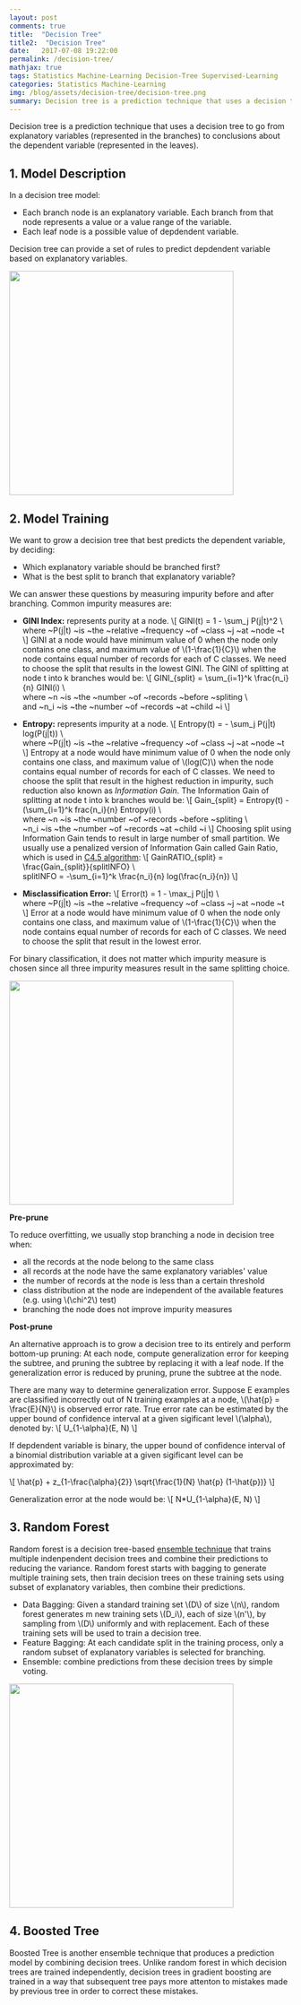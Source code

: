 ```yaml
---
layout: post
comments: true
title:  "Decision Tree"
title2:  "Decision Tree"
date:   2017-07-08 19:22:00
permalink: /decision-tree/
mathjax: true
tags: Statistics Machine-Learning Decision-Tree Supervised-Learning
categories: Statistics Machine-Learning
img: /blog/assets/decision-tree/decision-tree.png
summary: Decision tree is a prediction technique that uses a decision tree to go from explanatory variables (represented in the branches) to conclusions about the dependent variable (represented in the leaves)...
---
```



Decision tree is a prediction technique that uses a decision tree to go from explanatory variables (represented in the branches) to conclusions about the dependent variable (represented in the leaves).

## 1. Model Description
In a decision tree model:
* Each branch node is an explanatory variable. Each branch from that node represents a value or a value range of the variable.
* Each leaf node is a possible value of depdendent variable.

Decision tree can provide a set of rules to predict depdendent variable based on explanatory variables.
<div class="imgcap">
<div >
    <img src="/blog/assets/decision-tree/decision-tree.png" width = "400">
</div>
</div>

## 2. Model Training
We want to grow a decision tree that best predicts the dependent variable, by deciding:
* Which explanatory variable should be branched first?
* What is the best split to branch that explanatory variable?

We can answer these questions by measuring impurity before and after branching. Common impurity measures are:
* __GINI Index:__ represents purity at a node.
\\[
GINI(t) = 1 - \sum_j P(j|t)^2 \\\
where ~P(j|t) ~is ~the ~relative ~frequency ~of ~class ~j ~at ~node ~t
\\]
GINI at a node would have minimum value of 0 when the node only contains one class, and maximum value of \\(1-\frac{1}{C}\\) when the node contains equal number of records for each of C classes. We need to choose the split that results in the lowest GINI. The GINI of splitting at node t into k branches would be:
\\[
GINI_{split} = \sum_{i=1}^k \frac{n_i}{n} GINI(i) \\\
where ~n ~is ~the ~number ~of ~records ~before ~spliting \\\
and ~n_i ~is ~the ~number ~of ~records ~at ~child ~i
\\]

* __Entropy:__ represents impurity at a node.
\\[
Entropy(t) = - \sum_j P(j|t) log(P(j|t)) \\\
where ~P(j|t) ~is ~the ~relative ~frequency ~of ~class ~j ~at ~node ~t
\\]
Entropy at a node would have minimum value of 0 when the node only contains one class, and maximum value of \\(log(C)\\) when the node contains equal number of records for each of C classes. We need to choose the split that result in the highest reduction in impurity, such reduction also known as _Information Gain_. The Information Gain of splitting at node t into k branches would be:
\\[
Gain_{split} = Entropy(t) - (\sum_{i=1}^k frac{n_i}{n} Entropy(i) \\\
where ~n ~is ~the ~number ~of ~records ~before ~spliting \\\
~n_i ~is ~the ~number ~of ~records ~at ~child ~i
\\]
Choosing split using Information Gain tends to result in large number of small partition. We usually use a penalized version of Information Gain called Gain Ratio, which is used in [C4.5 algorithm](https://en.wikipedia.org/wiki/C4.5_algorithm): 
\\[
GainRATIO_{split} = \frac{Gain_{split}}{splitINFO} \\\
splitINFO = -\sum_{i=1}^k \frac{n_i}{n} log(\frac{n_i}{n})
\\]

* __Misclassification Error:__
\\[
Error(t) = 1 - \max_j P(j|t) \\\
where ~P(j|t) ~is ~the ~relative ~frequency ~of ~class ~j ~at ~node ~t
\\]
Error at a node would have minimum value of 0 when the node only contains one class, and maximum value of \\(1-\frac{1}{C}\\) when the node contains equal number of records for each of C classes. We need to choose the split that result in the lowest error.

For binary classification, it does not matter which impurity measure is chosen since all three impurity measures result in the same splitting choice.
<div class="imgcap">
<div >
    <img src="/blog/assets/decision-tree/impurity.png" width = "400">
</div>
</div>

__Pre-prune__

To reduce overfitting, we usually stop branching a node in decision tree when:
* all the records at the node belong to the same class
* all records at the node have the same explanatory variables' value
* the number of records at the node is less than a certain threshold
* class distribution at the node are independent of the available features (e.g. using \\(\chi^2\\) test)
* branching the node does not improve impurity measures

__Post-prune__

An alternative approach is to grow a decision tree to its entirely and perform bottom-up pruning: At each node, compute generalization error  for keeping the subtree, and pruning the subtree by replacing it with a leaf node. If the generalization error is reduced by pruning, prune the subtree at the node.

There are many way to determine generalization error. Suppose E examples are classified incorrectly out of N training examples at a node, \\(\hat{p} = \frac{E}{N}\\) is observed error rate. True error rate can be estimated by the upper bound of confidence interval at a given sigificant level \\(\alpha\\), denoted by: 
\\[
U_{1-\alpha}(E, N)
\\]

If depdendent variable is binary, the upper bound of confidence interval of a binomial distribution variable at a given sigificant level can be approximated by:

\\[
\hat{p} + z_{1-\frac{\alpha}{2}} \sqrt{\frac{1}{N} \hat{p} (1-\hat{p})}
\\]

Generalization error at the node would be:
\\[
N*U_{1-\alpha}(E, N)
\\]


## 3. Random Forest
Random forest is a decision tree-based [ensemble technique](https://en.wikipedia.org/wiki/Ensemble_learning) that trains multiple indenpendent decision trees and combine their predictions to reducing the variance. Random forest starts with bagging to generate multiple training sets, then train decision trees on these training sets using subset of explanatory variables, then combine their predictions.
- Data Bagging: Given a standard training set \\(D\\) of size \\(n\\), random forest generates m new training sets \\(D_i\\), each of size \\(n'\\), by sampling from \\(D\\) uniformly and with replacement. Each of these training sets will be used to train a decision tree.
- Feature Bagging: At each candidate split in the training process, only a random subset of explanatory variables is selected for branching.
- Ensemble: combine predictions from these decision trees by simple voting.
<div class="imgcap">
<div >
    <img src="/blog/assets/decision-tree/random-forest.png" width = "400">
</div>
</div>

## 4. Boosted Tree
Boosted Tree is another ensemble technique that produces a prediction model by combining decision trees. Unlike random forest in which decision trees are trained independently, decision trees in gradient boosting are trained in a way that subsequent tree pays more attenton to mistakes made by previous tree in order to correct these mistakes.
